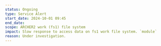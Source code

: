```yaml
---
status: Ongoing
type: Service Alert
start_date: 2024-10-01 09:45
end_date: 
scope: ARCHER2 work (fs1) file system 
impact: Slow response to access data on fs1 work file system. `module` commands show slow response.  <br> New work was stopped, but is now being started once more (11.45).
reason: Under investigation.
---
```

